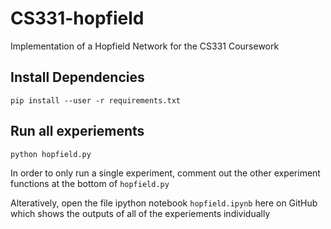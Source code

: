 # CS331-hopfield
Implementation of a Hopfield Network for the CS331 Coursework

## Install Dependencies
`pip install --user -r requirements.txt`

## Run all experiements
`python hopfield.py`

In order to only run a single experiment, comment out the other experiment functions at the bottom of `hopfield.py`

Alteratively, open the file ipython notebook `hopfield.ipynb` here on GitHub which shows the outputs of all of the experiements individually
